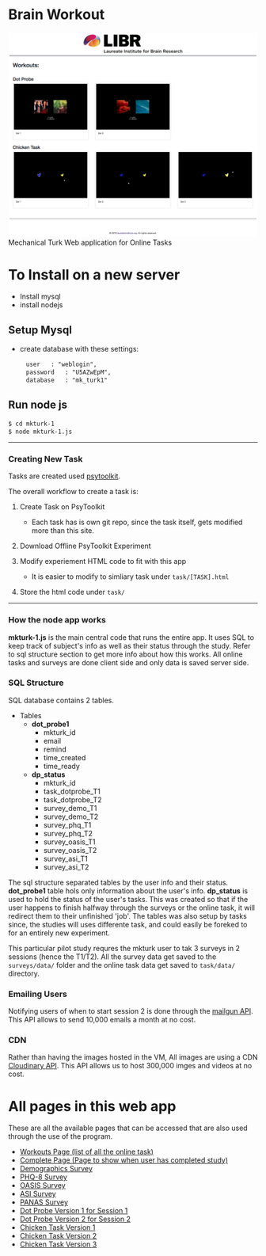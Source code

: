 # Brain Workout
![alt text](tasks.png "Logo Title Text 1")
Mechanical Turk Web application for Online Tasks


# To Install on a new server
- Install mysql
- install nodejs

## Setup Mysql
- create database with these settings:
```
     user	: "weblogin",
     password	: "U5AZwEpM",
     database	: "mk_turk1"
```

## Run node js
```
$ cd mkturk-1
$ node mkturk-1.js
```


---

### Creating New Task
Tasks are created used [psytoolkit](https://www.psytoolkit.org/). 

The overall workflow to create a task is:
1) Create Task on PsyToolkit
	* Each task has is own git repo, since the task itself, gets modified more than this site.
2) Download Offline PsyToolkit Experiment
3) Modify experiement HTML code to fit with this app
	* It is easier to modify to simliary task under `task/[TASK].html`

4) Store the html code under `task/`

---
### How the node app works

**mkturk-1.js** is the main central code that runs the entire app. It uses SQL to keep track of subject's info as well as their status through the study.
Refer to sql structure section to get more info about how this works. All online tasks and surveys are done client side and only data is saved server side.

### SQL Structure

SQL database contains 2 tables. 

* Tables
	* **dot_probe1** 
		- mkturk_id
		- email
		- remind
		- time_created
		- time_ready
	* **dp_status**
		- mkturk_id
		- task_dotprobe_T1
		- task_dotprobe_T2
		- survey_demo_T1
		- survey_demo_T2
		- survey_phq_T1
		- survey_phq_T2
		- survey_oasis_T1
		- survey_oasis_T2
		- survey_asi_T1
		- survey_asi_T2

The sql structure separated tables by the user info and their status. **dot_probe1** table hols only information about the user's info. **dp_status** is used to hold the status of the user's tasks. This was created so that if the user happens to finish halfway through the surveys or the online task, it will redirect them to their unfinished 'job'. The tables was also setup by tasks since, the studies will uses differente task, and could easily be foreked to for an entirely new experiment.

This particular pilot study requres the mkturk user to tak 3 surveys in 2 sessions (hence the T1/T2). All the survey data get saved to the `surveys/data/` folder and the online task data get saved to `task/data/` directory.

### Emailing Users
Notifying users of when to start session 2 is done through the [mailgun API](https://www.mailgun.com/). This API allows to send 10,000 emails a month at no cost. 

### CDN
Rather than having the images hosted in the VM, All images are using a CDN [Cloudinary API](https://cloudinary.com/). This API allows us to host 300,000 imges and videos at no cost.


# All pages in this web app
These are all the available pages that can be accessed that are also used through the use of the program.

- [Workouts Page (list of all the online task)](http://brainworkout.paulus.libr.net/workouts)
- [Complete Page (Page to show when user has completed study)](http://brainworkout.paulus.libr.net/completed)
- [Demographics Survey](http://brainworkout.paulus.libr.net/?survey=demo)
- [PHQ-8 Survey](http://brainworkout.paulus.libr.net/?survey=phq)
- [OASIS Survey](http://brainworkout.paulus.libr.net/?survey=oasis)
- [ASI Survey](http://brainworkout.paulus.libr.net/?survey=asi)
- [PANAS Survey](http://brainworkout.paulus.libr.net/?survey=panas)
- [Dot Probe Version 1 for Session 1](http://brainworkout.paulus.libr.net/?task=dotprobe&session=1)
- [Dot Probe Version 2 for Session 2](http://brainworkout.paulus.libr.net/?task=dotprobe&session=2)
- [Chicken Task Version 1](http://brainworkout.paulus.libr.net/?task=chicken&session=1)
- [Chicken Task Version 2](http://brainworkout.paulus.libr.net/?task=chicken&session=2)
- [Chicken Task Version 3](http://brainworkout.paulus.libr.net/?task=chicken&session=3)




